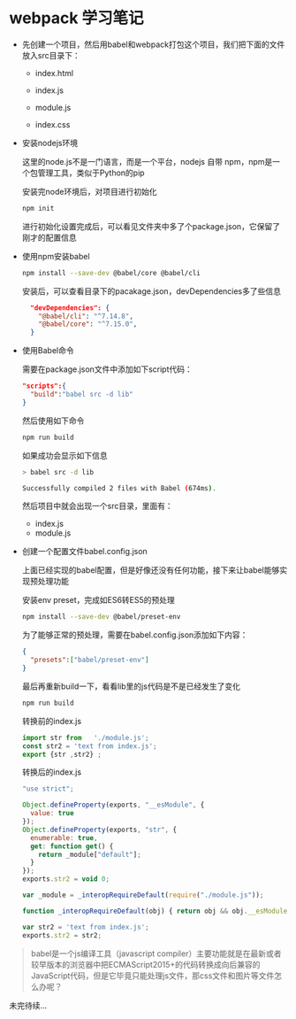 # webpack 学习笔记

- 先创建一个项目，然后用babel和webpack打包这个项目，我们把下面的文件放入src目录下：

  - index.html

  - index.js

  - module.js
  - index.css

- 安装nodejs环境

  这里的node.js不是一门语言，而是一个平台，nodejs 自带 npm，npm是一个包管理工具，类似于Python的pip

  安装完node环境后，对项目进行初始化

  ```bash
  npm init
  ```

  进行初始化设置完成后，可以看见文件夹中多了个package.json，它保留了刚才的配置信息

- 使用npm安装babel

  ```bash 
  npm install --save-dev @babel/core @babel/cli
  ```

  安装后，可以查看目录下的pacakage.json，devDependencies多了些信息

  ```json
    "devDependencies": {
      "@babel/cli": "^7.14.8",
      "@babel/core": "^7.15.0",
    }
  ```

- 使用Babel命令

  需要在package.json文件中添加如下script代码：

  ```json
  "scripts":{
    "build":"babel src -d lib"
  }
  ```

  然后使用如下命令

  ```bash
  npm run build
  ```

  如果成功会显示如下信息

  ```bash
  > babel src -d lib
  
  Successfully compiled 2 files with Babel (674ms).
  ```

  然后项目中就会出现一个src目录，里面有：

  - index.js
  - module.js

- 创建一个配置文件babel.config.json

  上面已经实现的babel配置，但是好像还没有任何功能，接下来让babel能够实现预处理功能

  安装env preset，完成如ES6转ES5的预处理

  ```bash
  npm install --save-dev @babel/preset-env
  ```

  为了能够正常的预处理，需要在babel.config.json添加如下内容：

  ```json	
  {
    "presets":["babel/preset-env"]
  }
  ```

  最后再重新build一下，看看lib里的js代码是不是已经发生了变化

  ```bash	
  npm run build
  ```

  转换前的index.js

  ```js
  import str from   './module.js';
  const str2 = 'text from index.js';
  export {str ,str2} ;
  ```

  转换后的index.js

  ```js
  "use strict";
  
  Object.defineProperty(exports, "__esModule", {
    value: true
  });
  Object.defineProperty(exports, "str", {
    enumerable: true,
    get: function get() {
      return _module["default"];
    }
  });
  exports.str2 = void 0;
  
  var _module = _interopRequireDefault(require("./module.js"));
  
  function _interopRequireDefault(obj) { return obj && obj.__esModule ? obj : { "default": obj }; }
  
  var str2 = 'text from index.js';
  exports.str2 = str2;
  ```

  

> babel是一个js编译工具（javascript compiler）主要功能就是在最新或者较早版本的浏览器中把ECMAScript2015+的代码转换成向后兼容的JavaScript代码，但是它毕竟只能处理js文件，那css文件和图片等文件怎么办呢？

未完待续...

